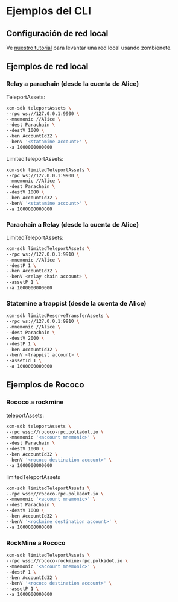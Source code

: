 Ejemplos del CLI
================

## Configuración de red local

Ve <a href="../src/examples/local-network/readme-es.md">nuestro tutorial</a> para levantar una red local usando zombienete.

## Ejemplos de red local

### Relay a parachain (desde la cuenta de Alice)

TeleportAssets:
```sh
xcm-sdk teleportAssets \
--rpc ws://127.0.0.1:9900 \
--mnemonic //Alice \
--dest Parachain \
--destV 1000 \
--ben AccountId32 \
--benV '<statamine account>' \
--a 1000000000000
```

LimitedTeleportAssets:
```sh
xcm-sdk limitedTeleportAssets \
--rpc ws://127.0.0.1:9900 \
--mnemonic //Alice \
--dest Parachain \
--destV 1000 \
--ben AccountId32 \
--benV '<statamine account>' \
--a 1000000000000
```

### Parachain a Relay (desde la cuenta de Alice)

LimitedTeleportAssets:
```sh
xcm-sdk limitedTeleportAssets \
--rpc ws://127.0.0.1:9910 \
--mnemonic //Alice \
--destP 1 \
--ben AccountId32 \
--benV <relay chain account> \
--assetP 1 \
--a 1000000000000
```
### Statemine a trappist (desde la cuenta de Alice)

```sh
xcm-sdk limitedReserveTransferAssets \
--rpc ws://127.0.0.1:9910 \
--mnemonic //Alice \
--dest Parachain \
--destV 2000 \
--destP 1 \
--ben AccountId32 \
--benV <trappist account> \
--assetId 1 \
--a 1000000000000
```

## Ejemplos de Rococo

### Rococo a rockmine

teleportAssets:
```sh
xcm-sdk teleportAssets \
--rpc wss://rococo-rpc.polkadot.io \
--mnemonic '<account mnemonic>' \
--dest Parachain \
--destV 1000 \
--ben AccountId32 \
--benV '<rococo destination account>' \
--a 1000000000000
```

limitedTeleportAssets
```sh
xcm-sdk limitedTeleportAssets \
--rpc wss://rococo-rpc.polkadot.io \
--mnemonic '<account mnemonic>' \
--dest Parachain \
--destV 1000 \
--ben AccountId32 \
--benV '<rockmine destination account>' \
--a 1000000000000
```

### RockMine a Rococo

```sh
xcm-sdk limitedTeleportAssets \
--rpc wss://rococo-rockmine-rpc.polkadot.io \
--mnemonic '<account mnemonic>' \
--destP 1 \
--ben AccountId32 \
--benV '<rococo destination account>' \
--assetP 1 \
--a 1000000000000
```
